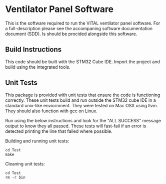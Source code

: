 # Ventilator Panel Software

This is the software required to run the VITAL ventilator panel software. For a full-description please see
the accompaning software documentation document (SDD). Is should be procided alongside this software.

## Build Instructions

This code should be built with the STM32 Cube IDE. Import the project and build using the integrated tools.

## Unit Tests

This package is provided with unit tests that ensure the code is functioning correctly. These unit tests build and
run outside the STM32 cube IDE in a standard unix-like enviornment. They were tested on Mac OSX using llvm. They
should also function with gcc on Linux.

Run using the below instructions and look for the "ALL SUCCESS" message output to know they all passed. These
tests will fast-fail if an error is detected printing the line that failed where possible.

Building and running unit tests:

```
cd Test
make
```

Cleaning unit tests:

```
cd Test
rm -r bin
```
